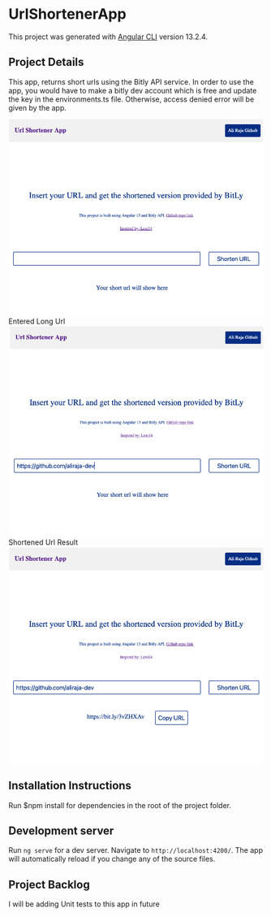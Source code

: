 # UrlShortenerApp

This project was generated with [Angular CLI](https://github.com/angular/angular-cli) version 13.2.4.

## Project Details

This app, returns short urls using the Bitly API service. In order to use the app, you would have to make a bitly dev account which is free and update the key in the environments.ts file. Otherwise, access denied error will be given by the app.

![homepage](images/homepage.jpg)
Entered Long Url
![homepage](images/longUrl.jpg)
Shortened Url Result
![homepage](images/result.jpg)

## Installation Instructions

Run $npm install for dependencies in the root of the project folder.

## Development server

Run `ng serve` for a dev server. Navigate to `http://localhost:4200/`. The app will automatically reload if you change any of the source files.

## Project Backlog

I will be adding Unit tests to this app in future
